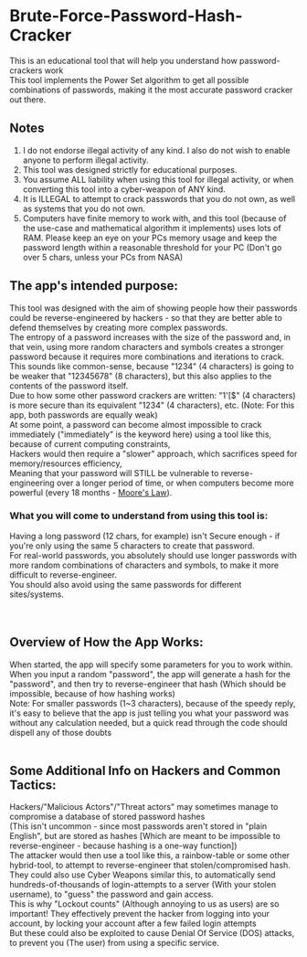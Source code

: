 # Brute-Force-Password-Hash-Cracker
This is an educational tool that will help you understand how password-crackers work  <br>
This tool implements the Power Set algorithm to get all possible combinations of passwords, making it the most accurate password cracker out there.  <br>


## Notes
1. I do not endorse illegal activity of any kind. I also do not wish to enable anyone to perform illegal activity.
2. This tool was designed strictly for educational purposes.
3. You assume ALL liability when using this tool for illegal activity, or when converting this tool into a cyber-weapon of ANY kind.
4. It is ILLEGAL to attempt to crack passwords that you do not own, as well as systems that you do not own.
5. Computers have finite memory to work with, and this tool (because of the use-case and mathematical algorithm it implements) uses lots of RAM. Please keep an eye on your PCs memory usage and keep the password length within a reasonable threshold for your PC (Don't go over 5 chars, unless your PCs from NASA)


## The app's intended purpose:
This tool was designed with the aim of showing people how their passwords could be reverse-engineered by hackers - so that they are better able to defend themselves by creating more complex passwords.
<br>
The entropy of a password increases with the size of the password and, in that vein, using more random characters and symbols creates a stronger password because it requires more combinations and iterations to crack.
<br>
This sounds like common-sense, because "1234" (4 characters) is going to be weaker that "12345678" (8 characters), but this also applies to the contents of the password itself. 
<br>
Due to how some other password crackers are written: "1'[$" (4 characters) is more secure than its equivalent "1234" (4 characters), etc. (Note: For this app, both passwords are equally weak)
<br>
At some point, a password can become almost impossible to crack immediately ("immediately" is the keyword here) using a tool like this, because of current computing constraints,  <br>
Hackers would then require a "slower" approach, which sacrifices speed for memory/resources efficiency, <br>
Meaning that your password will STILL be vulnerable to reverse-engineering over a longer period of time, or when computers become more powerful (every 18 months - [Moore's Law](https://www.intel.com/content/www/us/en/newsroom/resources/moores-law.html)). <br>


### What you will come to understand from using this tool is:
Having a long password (12 chars, for example) isn't Secure enough - if you're only using the same 5 characters to create that password. <br>
For real-world passwords, you absolutely should use longer passwords with more random combinations of characters and symbols, to make it more difficult to reverse-engineer. <br>
You should also avoid using the same passwords for different sites/systems. <br>
 <br>
 <br>
## Overview of How the App Works:
When started, the app will specify some parameters for you to work within. <br>
When you input a random "password", the app will generate a hash for the "password", and then try to reverse-engineer that hash (Which should be impossible, because of how hashing works) 
<br>
Note: For smaller passwords (1~3 characters), because of the speedy reply, it's easy to believe that the app is just telling you what your password was without any calculation needed, but a quick read through the code should dispell any of those doubts
 <br>
 <br>
## Some Additional Info on Hackers and Common Tactics:
Hackers/"Malicious Actors"/"Threat actors" may sometimes manage to compromise a database of stored password hashes <br>
(This isn't uncommon - since most passwords aren't stored in "plain English", but are stored as hashes [Which are meant to be impossible to reverse-engineer - because hashing is a one-way function]) <br>
The attacker would then use a tool like this, a rainbow-table or some other hybrid-tool, to attempt to reverse-engineer that stolen/compromised hash. <br>
They could also use Cyber Weapons similar this, to automatically send hundreds-of-thousands of login-attempts to a server (With your stolen username), to "guess" the password and gain access. <br>
This is why "Lockout counts" (Although annoying to us as users) are so important! They effectively prevent the hacker from logging into your account, by locking your account after a few failed login attempts <br>
But these could also be exploited to cause Denial Of Service (DOS) attacks, to prevent you (The user) from using a specific service.<br>